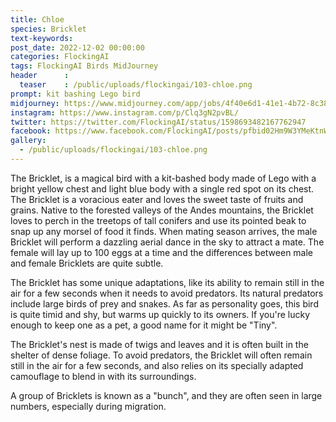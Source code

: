 ```yaml
---
title: Chloe
species: Bricklet
text-keywords: 
post_date: 2022-12-02 00:00:00
categories: FlockingAI
tags: FlockingAI Birds MidJourney 
header      :
  teaser    : /public/uploads/flockingai/103-chloe.png
prompt: kit bashing Lego bird
midjourney: https://www.midjourney.com/app/jobs/4f40e6d1-41e1-4b72-8c38-b20ebe81a8d9
instagram: https://www.instagram.com/p/Clq3gN2pvBL/
twitter: https://twitter.com/FlockingAI/status/1598693482167762947
facebook: https://www.facebook.com/FlockingAI/posts/pfbid02Hm9W3YMeKtnWfrTw8mi3xjtMdCmi2R3i1d7w5A956GLajFWaWJwDrjoSZV6BSEH2l
gallery: 
  - /public/uploads/flockingai/103-chloe.png
---
```


The Bricklet, is a magical bird with a kit-bashed body made of Lego with a bright yellow chest and light blue body with a single red spot on its chest. The Bricklet is a voracious eater and loves the sweet taste of fruits and grains. Native to the forested valleys of the Andes mountains, the Bricklet loves to perch in the treetops of tall conifers and use its pointed beak to snap up any morsel of food it finds. When mating season arrives, the male Bricklet will perform a dazzling aerial dance in the sky to attract a mate. The female will lay up to 100 eggs at a time and the differences between male and female Bricklets are quite subtle.

The Bricklet has some unique adaptations, like its ability to remain still in the air for a few seconds when it needs to avoid predators. Its natural predators include large birds of prey and snakes. As far as personality goes, this bird is quite timid and shy, but warms up quickly to its owners. If you're lucky enough to keep one as a pet, a good name for it might be "Tiny".

The Bricklet's nest is made of twigs and leaves and it is often built in the shelter of dense foliage. To avoid predators, the Bricklet will often remain still in the air for a few seconds, and also relies on its specially adapted camouflage to blend in with its surroundings.

A group of Bricklets is known as a "bunch", and they are often seen in large numbers, especially during migration.

